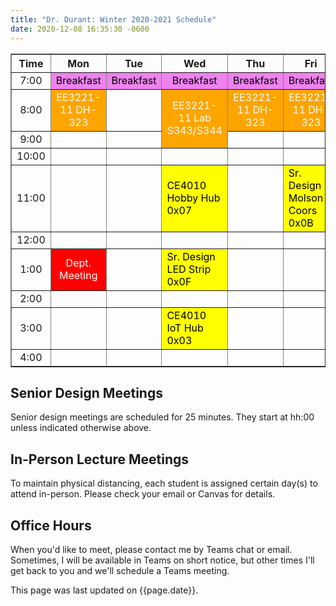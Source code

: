 ```yaml
---
title: "Dr. Durant: Winter 2020-2021 Schedule"
date: 2020-12-08 16:35:30 -0600
---
```


<style type="text/css">
td        { text-align: center;                      }
td.oh     { background-color: #77DD77; color: black; }
td.am     { background-color: red;     color: white; }
td.ce4010 { background-color: yellow;  color: black; text-align: left; }
td.ee3221 { background-color: orange;  color: white; }
td.lunch  { background-color: violet;  color: black; }
</style>

<div align="center">
<table border>
<tr><th>Time</th>       <th>Mon</th>                                    <th>Tue</th>                        <th>Wed</th>                                                    <th>Thu</th>                                    <th>Fri</th>                                            </tr>
<tr><td>7:00</td>       <td class="lunch">Breakfast</td>                <td class="lunch">Breakfast</td>    <td class="lunch">Breakfast</td>                                <td class="lunch">Breakfast</td>                <td class="lunch">Breakfast</td>                        </tr>
<tr><td>8:00</td>       <td class="ee3221">EE3221-11&nbsp;DH-323</td>   <td>&nbsp;</td>                     <td class="ee3221" rowspan="2">EE3221-11 Lab<br/>S343/S344</td> <td class="ee3221">EE3221-11&nbsp;DH-323</td>   <td class="ee3221">EE3221-11&nbsp;DH-323</td>           </tr>
<tr><td>9:00</td>       <td>&nbsp;</td>                                 <td>&nbsp;</td>                                                                                     <td>&nbsp;</td>                                 <td>&nbsp;</td>                                         </tr>
<tr><td>10:00</td>      <td>&nbsp;</td>                                 <td>&nbsp;</td>                     <td>&nbsp;</td>                                                 <td>&nbsp;</td>                                 <td>&nbsp;</td>                                         </tr>
<tr><td>11:00</td>      <td>&nbsp;</td>                                 <td>&nbsp;</td>                     <td class="ce4010">CE4010 Hobby Hub 0x07</td>                   <td>&nbsp;</td>                                 <td class="ce4010">Sr. Design Molson Coors 0x0B</td>    </tr>
<tr><td>12:00</td>      <td>&nbsp;</td>                                 <td>&nbsp;</td>                     <td>&nbsp;</td>                                                 <td>&nbsp;</td>                                 <td>&nbsp;</td>                                         </tr>
<tr><td>1:00</td>       <td class="am">Dept. Meeting</td>               <td>&nbsp;</td>                     <td class="ce4010">Sr. Design LED Strip 0x0F</td>               <td>&nbsp;</td>                                 <td>&nbsp;</td>                                         </tr>
<tr><td>2:00</td>       <td>&nbsp;</td>                                 <td>&nbsp;</td>                     <td>&nbsp;</td>                                                 <td>&nbsp;</td>                                 <td>&nbsp;</td>                                         </tr>
<tr><td>3:00</td>       <td>&nbsp;</td>                                 <td>&nbsp;</td>                     <td class="ce4010">CE4010 IoT Hub 0x03</td>                     <td>&nbsp;</td>                                 <td>&nbsp;</td>                                         </tr>
<tr><td>4:00</td>       <td>&nbsp;</td>                                 <td>&nbsp;</td>                     <td>&nbsp;</td>                                                 <td>&nbsp;</td>                                 <td>&nbsp;</td>                                         </tr>
</table>
</div>

## Senior Design Meetings

Senior design meetings are scheduled for 25 minutes. They start at hh:00 unless indicated otherwise above.

## In-Person Lecture Meetings

To maintain physical distancing, each student is assigned certain day(s) to attend in-person. Please check your email or Canvas for details.

## Office Hours

When you'd like to meet, please contact me by Teams chat or email. Sometimes, I will be available in Teams on short notice, but other times I'll get back to you and we'll schedule a Teams meeting.

This page was last updated on {{page.date}}.
